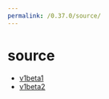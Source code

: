 ```yaml
---
permalink: /0.37.0/source/
---
```


# source



* [v1beta1](v1beta1/index.md)
* [v1beta2](v1beta2/index.md)